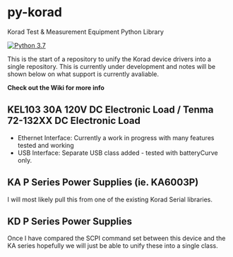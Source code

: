 # py-korad
Korad Test & Measurement Equipment Python Library

[![Python 3.7](https://img.shields.io/badge/python-3.7-blue.svg)](https://www.python.org/downloads/release/python-370/)

This is the start of a repository to unify the Korad device drivers into a single repository. This is currently under development and notes will be shown below on what support is currently avaliable.

**Check out the Wiki for more info**

## KEL103 30A 120V DC Electronic Load / Tenma 72-132XX DC Electronic Load
- Ethernet Interface: Currently a work in progress with many features tested and working
- USB Interface: Separate USB class added - tested with batteryCurve only.

## KA P Series Power Supplies (ie. KA6003P)
I will most likely pull this from one of the existing Korad Serial libraries.

## KD P Series Power Supplies
Once I have compared the SCPI command set between this device and the KA series hopefully we will just be able to unify these into a single class.
